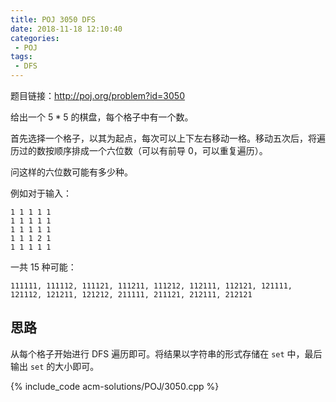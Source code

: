 ```yaml
---
title: POJ 3050 DFS
date: 2018-11-18 12:10:40
categories:
 - POJ
tags:
 - DFS
---
```


题目链接：http://poj.org/problem?id=3050

给出一个 $5 * 5$ 的棋盘，每个格子中有一个数。

首先选择一个格子，以其为起点，每次可以上下左右移动一格。移动五次后，将遍历过的数按顺序排成一个六位数（可以有前导 0，可以重复遍历）。

问这样的六位数可能有多少种。

例如对于输入：

```
1 1 1 1 1
1 1 1 1 1
1 1 1 1 1
1 1 1 2 1
1 1 1 1 1
```

一共 15 种可能：

```
111111, 111112, 111121, 111211, 111212, 112111, 112121, 121111, 121112, 121211, 121212, 211111, 211121, 212111, 212121
```

<!-- more -->

## 思路

从每个格子开始进行 DFS 遍历即可。将结果以字符串的形式存储在 `set` 中，最后输出 `set` 的大小即可。

{% include_code acm-solutions/POJ/3050.cpp %}